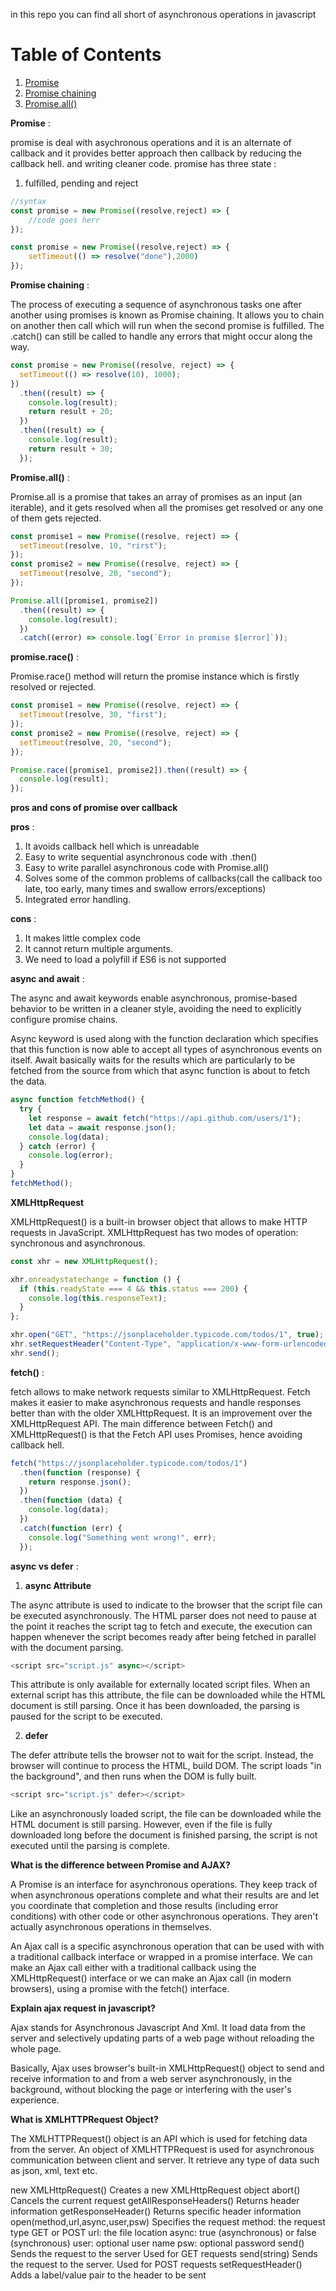 in this repo you can find all short of asynchronous operations in javascript 


# Table of Contents

1. [Promise](#Promise)
2. [Promise chaining](#Promise-chaining)
3. [Promise.all()](#Promise.all())


__Promise__ :

promise is deal with asychronous operations and it is an alternate of callback and it provides better approach then callback by reducing the callback hell. and writing cleaner code.
promise has three state :

1. fulfilled, pending and reject

```javascript
//syntax
const promise = new Promise((resolve,reject) => {
    //code goes herr
});

const promise = new Promise((resolve,reject) => {
    setTimeout(() => resolve("done"),2000)
});
```

__Promise chaining__ :

The process of executing a sequence of asynchronous tasks one after another using promises is known as Promise chaining. It allows you to chain on another then call which will run when the second promise is fulfilled. The .catch() can still be called to handle any errors that might occur along the way.

```javascript
const promise = new Promise((resolve, reject) => {
  setTimeout(() => resolve(10), 1000);
})
  .then((result) => {
    console.log(result);
    return result + 20;
  })
  .then((result) => {
    console.log(result);
    return result + 30;
  });

```

__Promise.all()__ :

Promise.all is a promise that takes an array of promises as an input (an iterable), and it gets resolved when all the promises get resolved or any one of them gets rejected.

```javascript
const promise1 = new Promise((resolve, reject) => {
  setTimeout(resolve, 10, "rirst");
});
const promise2 = new Promise((resolve, reject) => {
  setTimeout(resolve, 20, "second");
});

Promise.all([promise1, promise2])
  .then((result) => {
    console.log(result);
  })
  .catch((error) => console.log(`Error in promise $[error]`));

```

__promise.race()__ :

Promise.race() method will return the promise instance which is firstly resolved or rejected.

```javascript
const promise1 = new Promise((resolve, reject) => {
  setTimeout(resolve, 30, "first");
});
const promise2 = new Promise((resolve, reject) => {
  setTimeout(resolve, 20, "second");
});

Promise.race([promise1, promise2]).then((result) => {
  console.log(result);
});

```

__pros and cons of promise over callback__

__pros__ :

1. It avoids callback hell which is unreadable
2. Easy to write sequential asynchronous code with .then()
3. Easy to write parallel asynchronous code with Promise.all()
4. Solves some of the common problems of callbacks(call the callback too late, too early, many  times and swallow errors/exceptions)
5. Integrated error handling.

__cons__ :

1. It makes little complex code
2. It cannot return multiple arguments.
3. We need to load a polyfill if ES6 is not supported


__async and await__ :

The async and await keywords enable asynchronous, promise-based behavior to be written in a cleaner style, avoiding the need to explicitly configure promise chains.

Async keyword is used along with the function declaration which specifies that this function is now able to accept all types of asynchronous events on itself. Await basically waits for the results which are particularly to be fetched from the source from which that async function is about to fetch the data.

```javascript
async function fetchMethod() {
  try {
    let response = await fetch("https://api.github.com/users/1");
    let data = await response.json();
    console.log(data);
  } catch (error) {
    console.log(error);
  }
}
fetchMethod();
```

__XMLHttpRequest__

XMLHttpRequest() is a built-in browser object that allows to make HTTP requests in JavaScript. XMLHttpRequest has two modes of operation: synchronous and asynchronous.

```javascript
const xhr = new XMLHttpRequest();

xhr.onreadystatechange = function () {
  if (this.readyState === 4 && this.status === 200) {
    console.log(this.responseText);
  }
};

xhr.open("GET", "https://jsonplaceholder.typicode.com/todos/1", true); // this makes asynchronous true or false
xhr.setRequestHeader("Content-Type", "application/x-www-form-urlencoded");
xhr.send();

```

__fetch()__ :

fetch allows to make network requests similar to XMLHttpRequest. Fetch makes it easier to make asynchronous requests and handle responses better than with the older XMLHttpRequest. It is an improvement over the XMLHttpRequest API. The main difference between Fetch() and XMLHttpRequest() is that the Fetch API uses Promises, hence avoiding callback hell.

```javascript
fetch("https://jsonplaceholder.typicode.com/todos/1")
  .then(function (response) {
    return response.json();
  })
  .then(function (data) {
    console.log(data);
  })
  .catch(function (err) {
    console.log("Something went wrong!", err);
  });


```

__async vs defer__ :


1. __async Attribute__

The async attribute is used to indicate to the browser that the script file can be executed asynchronously. The HTML parser does not need to pause at the point it reaches the script tag to fetch and execute, the execution can happen whenever the script becomes ready after being fetched in parallel with the document parsing.

```javascript
<script src="script.js" async></script>
```

This attribute is only available for externally located script files. When an external script has this attribute, the file can be downloaded while the HTML document is still parsing. Once it has been downloaded, the parsing is paused for the script to be executed.


2. __defer__

The defer attribute tells the browser not to wait for the script. Instead, the browser will continue to process the HTML, build DOM. The script loads "in the background", and then runs when the DOM is fully built.

```javascript
<script src="script.js" defer></script>
```

Like an asynchronously loaded script, the file can be downloaded while the HTML document is still parsing. However, even if the file is fully downloaded long before the document is finished parsing, the script is not executed until the parsing is complete.


__What is the difference between Promise and AJAX?__

A Promise is an interface for asynchronous operations. They keep track of when asynchronous operations complete and what their results are and let you coordinate that completion and those results (including error conditions) with other code or other asynchronous operations. They aren't actually asynchronous operations in themselves.

An Ajax call is a specific asynchronous operation that can be used with with a traditional callback interface or wrapped in a promise interface. We can make an Ajax call either with a traditional callback using the XMLHttpRequest() interface or we can make an Ajax call (in modern browsers), using a promise with the fetch() interface.

__Explain ajax request in javascript?__

Ajax stands for Asynchronous Javascript And Xml. It load data from the server and selectively updating parts of a web page without reloading the whole page.

Basically, Ajax uses browser's built-in XMLHttpRequest() object to send and receive information to and from a web server asynchronously, in the background, without blocking the page or interfering with the user's experience.


__What is XMLHTTPRequest Object?__

The XMLHTTPRequest() object is an API which is used for fetching data from the server. An object of XMLHTTPRequest is used for asynchronous communication between client and server. It retrieve any type of data such as json, xml, text etc.

new XMLHttpRequest()	    Creates a new XMLHttpRequest object
abort()	                  Cancels the current request
getAllResponseHeaders()	  Returns header information
getResponseHeader()	      Returns specific header information
open(method,url,async,user,psw)	      Specifies the request
                                      method:   the request type GET or POST
                                      url:      the file location
                                      async:    true (asynchronous) or false (synchronous)
                                      user:     optional user name
                                      psw:      optional password
send()	                  Sends the request to the server Used for GET requests
send(string)	            Sends the request to the server. Used for POST requests
setRequestHeader()	      Adds a label/value pair to the header to be sent